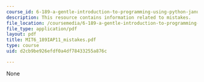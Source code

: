 ```yaml
---
course_id: 6-189-a-gentle-introduction-to-programming-using-python-january-iap-2011
description: This resource contains information related to mistakes.
file_location: /coursemedia/6-189-a-gentle-introduction-to-programming-using-python-january-iap-2011/d2cb9be926efdf0a4df78433255a876c_MIT6_189IAP11_mistakes.pdf
file_type: application/pdf
layout: pdf
title: MIT6_189IAP11_mistakes.pdf
type: course
uid: d2cb9be926efdf0a4df78433255a876c

---
```

None
